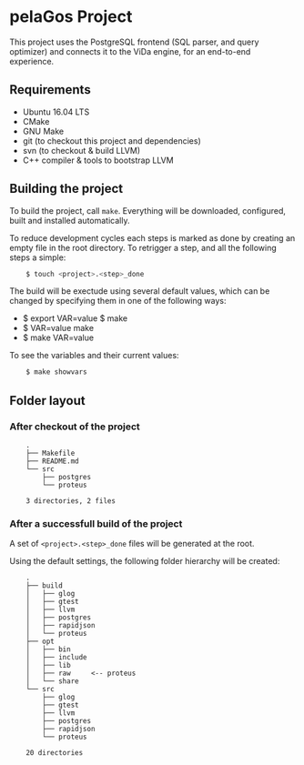 # pelaGos Project

This project uses the PostgreSQL frontend (SQL parser, and query
optimizer) and connects it to the ViDa engine, for an end-to-end
experience.

## Requirements

 * Ubuntu 16.04 LTS
 * CMake
 * GNU Make
 * git (to checkout this project and dependencies)
 * svn (to checkout & build LLVM)
 * C++ compiler & tools to bootstrap LLVM

## Building the project

To build the project, call `make`. Everything will be downloaded,
configured, built and installed automatically.

To reduce development cycles each steps is marked as done by creating an
empty file in the root directory. To retrigger a step, and all the
following steps a simple:

```sh
    $ touch <project>.<step>_done
```

The build will be exectude using several default values, which can be
changed by specifying them in one of the following ways:

 * $ export VAR=value
   $ make
 * $ VAR=value make
 * $ make VAR=value

To see the variables and their current values:
```sh
    $ make showvars
```

## Folder layout

### After checkout of the project

```
    .
    ├── Makefile
    ├── README.md
    └── src
        ├── postgres
        └── proteus
    
    3 directories, 2 files
```

### After a successfull build of the project

A set of `<project>.<step>_done` files will be generated at the root.

Using the default settings, the following folder hierarchy will be created:
```
    .
    ├── build
    │   ├── glog
    │   ├── gtest
    │   ├── llvm
    │   ├── postgres
    │   ├── rapidjson
    │   └── proteus
    ├── opt
    │   ├── bin
    │   ├── include
    │   ├── lib
    │   ├── raw     <-- proteus
    │   └── share
    └── src
        ├── glog
        ├── gtest
        ├── llvm
        ├── postgres
        ├── rapidjson
        └── proteus
    
    20 directories
```
